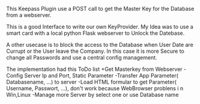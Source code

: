 This Keepass Plugin use a POST call to get the Master Key for the Database from a webserver.

This is a good Interface to write our own KeyProvider. My Idea was to use a smart card with a local python Flask webserver to Unlock the Datebase.

A other usecase is to block the access to the Database when User Date are Currupt or the User leave the Company. In this case it is more Secure to change all Passwords and use a central config management.

The implementation had this ToDo list
+Get Masterkey from Webserver
-Config Server Ip and Port, Static Parameter
-Transfer App Parameter( Databasename, ...) to server
-Load HTML formular to get Parameter( Username, Passwort, ...), don't work because WebBrowser problens i
n Win,Linux
-Manage more Server by select one or use Database name

